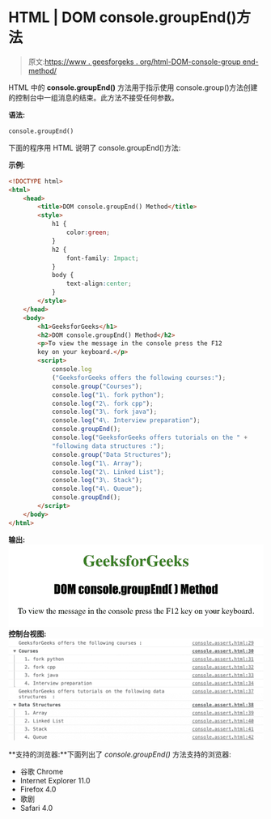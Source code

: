 # HTML | DOM console.groupEnd()方法

> 原文:[https://www . geesforgeks . org/html-DOM-console-group end-method/](https://www.geeksforgeeks.org/html-dom-console-groupend-method/)

HTML 中的 **console.groupEnd()** 方法用于指示使用 console.group()方法创建的控制台中一组消息的结束。此方法不接受任何参数。

**语法:**

```html
console.groupEnd()
```

下面的程序用 HTML 说明了 console.groupEnd()方法:

**示例:**

```html
<!DOCTYPE html>
<html>
    <head> 
        <title>DOM console.groupEnd() Method</title> 
        <style> 
            h1 { 
                color:green; 
            } 
            h2 {
                font-family: Impact;
            }
            body { 
                text-align:center; 
            } 
        </style> 
    </head>
    <body>
        <h1>GeeksforGeeks</h1> 
        <h2>DOM console.groupEnd() Method</h2> 
        <p>To view the message in the console press the F12
        key on your keyboard.</p>
        <script>
            console.log
            ("GeeksforGeeks offers the following courses:");
            console.group("Courses");
            console.log("1\. fork python");
            console.log("2\. fork cpp");
            console.log("3\. fork java");
            console.log("4\. Interview preparation");
            console.groupEnd();
            console.log("GeeksforGeeks offers tutorials on the " +
            "following data structures :");
            console.group("Data Structures");
            console.log("1\. Array");
            console.log("2\. Linked List");
            console.log("3\. Stack");
            console.log("4\. Queue");
            console.groupEnd();
        </script>
    </body>
</html>                    
```

**输出:**
![](img/546c954e8b41a715a4995428054b7205.png)
**控制台视图:**
![](img/e7f24b659c0aabb8e37f01d6c699055a.png)

**支持的浏览器:**下面列出了 *console.groupEnd()* 方法支持的浏览器:

*   谷歌 Chrome
*   Internet Explorer 11.0
*   Firefox 4.0
*   歌剧
*   Safari 4.0